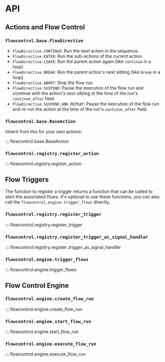 # API

## Actions and Flow Control

### `flowcontrol.base.FlowDirective`

- `FlowDirective.CONTINUE`: Run the next action in the sequence.
- `FlowDirective.ENTER`: Run the sub-actions of the current action.
- `FlowDirective.LEAVE`: Run the parent action again (like `continue` in a loop)
- `FlowDirective.BREAK`: Run the parent action's next sibling (like `break` in a loop).
- `FlowDirective.ABORT`: Stop the flow run.
- `FlowDirective.SUSPEND`: Pause the execution of the flow run and continue with the action's next sibling at the time of the run's `continue_after` field.
- `FlowDirective.SUSPEND_AND_REPEAT`: Pause the execution of the flow run and re-run the action at the time of the run's `continue_after` field.

### `flowcontrol.base.BaseAction`

Inherit from this for your own actions:

::: flowcontrol.base.BaseAction

### `flowcontrol.registry.register_action`

::: flowcontrol.registry.register_action

## Flow Triggers

The function to register a trigger returns a function that can be called to start the associated flows. It's optional to use these functions, you can also call the `flowcontrol.engine.trigger_flows` directly.

### `flowcontrol.registry.register_trigger`

::: flowcontrol.registry.register_trigger

### `flowcontrol.registry.register_trigger_as_signal_handler`

::: flowcontrol.registry.register_trigger_as_signal_handler

### `flowcontrol.engine.trigger_flows`

::: flowcontrol.engine.trigger_flows

## Flow Control Engine

### `flowcontrol.engine.create_flow_run`

::: flowcontrol.engine.create_flow_run

### `flowcontrol.engine.start_flow_run`

::: flowcontrol.engine.start_flow_run

### `flowcontrol.engine.execute_flow_run`

::: flowcontrol.engine.execute_flow_run
